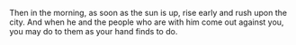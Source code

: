 Then in the morning, as soon as the sun is up, rise early and rush upon the city. And when he and the people who are with him come out against you, you may do to them as your hand finds to do.
